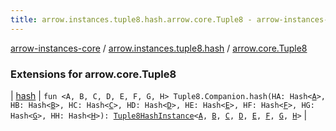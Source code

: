```yaml
---
title: arrow.instances.tuple8.hash.arrow.core.Tuple8 - arrow-instances-core
---
```


[arrow-instances-core](../../index.html) / [arrow.instances.tuple8.hash](../index.html) / [arrow.core.Tuple8](./index.html)

### Extensions for arrow.core.Tuple8

| [hash](hash.html) | `fun <A, B, C, D, E, F, G, H> Tuple8.Companion.hash(HA: Hash<`[`A`](hash.html#A)`>, HB: Hash<`[`B`](hash.html#B)`>, HC: Hash<`[`C`](hash.html#C)`>, HD: Hash<`[`D`](hash.html#D)`>, HE: Hash<`[`E`](hash.html#E)`>, HF: Hash<`[`F`](hash.html#F)`>, HG: Hash<`[`G`](hash.html#G)`>, HH: Hash<`[`H`](hash.html#H)`>): `[`Tuple8HashInstance`](../../arrow.instances/-tuple8-hash-instance/index.html)`<`[`A`](hash.html#A)`, `[`B`](hash.html#B)`, `[`C`](hash.html#C)`, `[`D`](hash.html#D)`, `[`E`](hash.html#E)`, `[`F`](hash.html#F)`, `[`G`](hash.html#G)`, `[`H`](hash.html#H)`>` |

